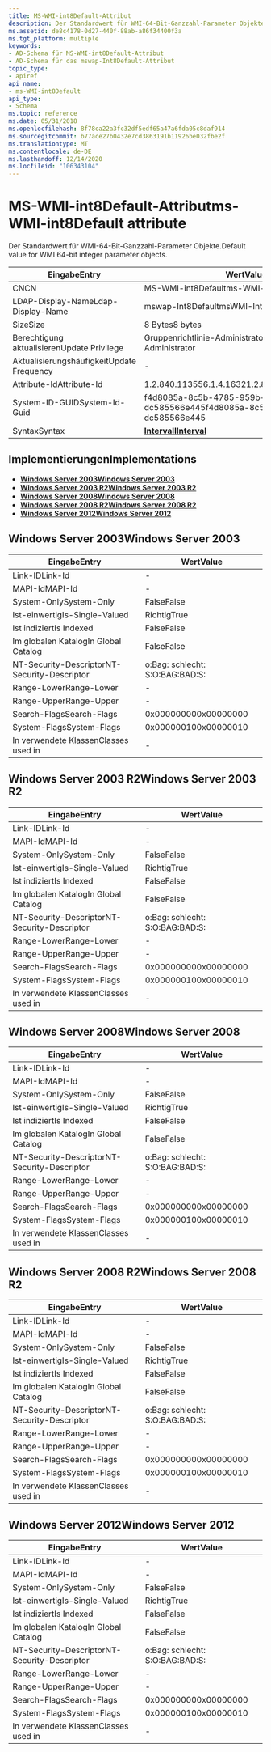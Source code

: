 ```yaml
---
title: MS-WMI-int8Default-Attribut
description: Der Standardwert für WMI-64-Bit-Ganzzahl-Parameter Objekte.
ms.assetid: de8c4178-0d27-440f-88ab-a86f34400f3a
ms.tgt_platform: multiple
keywords:
- AD-Schema für MS-WMI-int8Default-Attribut
- AD-Schema für das mswap-Int8Default-Attribut
topic_type:
- apiref
api_name:
- ms-WMI-int8Default
api_type:
- Schema
ms.topic: reference
ms.date: 05/31/2018
ms.openlocfilehash: 8f78ca22a3fc32df5edf65a47a6fda05c8daf914
ms.sourcegitcommit: b77ace27b0432e7cd3863191b11926be032fbe2f
ms.translationtype: MT
ms.contentlocale: de-DE
ms.lasthandoff: 12/14/2020
ms.locfileid: "106343104"
---
```

# <a name="ms-wmi-int8default-attribute"></a><span data-ttu-id="6c9f0-105">MS-WMI-int8Default-Attribut</span><span class="sxs-lookup"><span data-stu-id="6c9f0-105">ms-WMI-int8Default attribute</span></span>

<span data-ttu-id="6c9f0-106">Der Standardwert für WMI-64-Bit-Ganzzahl-Parameter Objekte.</span><span class="sxs-lookup"><span data-stu-id="6c9f0-106">Default value for WMI 64-bit integer parameter objects.</span></span>



| <span data-ttu-id="6c9f0-107">Eingabe</span><span class="sxs-lookup"><span data-stu-id="6c9f0-107">Entry</span></span> | <span data-ttu-id="6c9f0-108">Wert</span><span class="sxs-lookup"><span data-stu-id="6c9f0-108">Value</span></span> |
|-------------------|--------------------------------------|
| <span data-ttu-id="6c9f0-109">CN</span><span class="sxs-lookup"><span data-stu-id="6c9f0-109">CN</span></span>                | <span data-ttu-id="6c9f0-110">MS-WMI-int8Default</span><span class="sxs-lookup"><span data-stu-id="6c9f0-110">ms-WMI-int8Default</span></span>                   |
| <span data-ttu-id="6c9f0-111">LDAP-Display-Name</span><span class="sxs-lookup"><span data-stu-id="6c9f0-111">Ldap-Display-Name</span></span> | <span data-ttu-id="6c9f0-112">mswap-Int8Default</span><span class="sxs-lookup"><span data-stu-id="6c9f0-112">msWMI-Int8Default</span></span>                    |
| <span data-ttu-id="6c9f0-113">Size</span><span class="sxs-lookup"><span data-stu-id="6c9f0-113">Size</span></span>              | <span data-ttu-id="6c9f0-114">8 Bytes</span><span class="sxs-lookup"><span data-stu-id="6c9f0-114">8 bytes</span></span>                              |
| <span data-ttu-id="6c9f0-115">Berechtigung aktualisieren</span><span class="sxs-lookup"><span data-stu-id="6c9f0-115">Update Privilege</span></span>  | <span data-ttu-id="6c9f0-116">Gruppenrichtlinie-Administrator</span><span class="sxs-lookup"><span data-stu-id="6c9f0-116">Group Policy Administrator</span></span>           |
| <span data-ttu-id="6c9f0-117">Aktualisierungshäufigkeit</span><span class="sxs-lookup"><span data-stu-id="6c9f0-117">Update Frequency</span></span>  | \-                                   |
| <span data-ttu-id="6c9f0-118">Attribute-Id</span><span class="sxs-lookup"><span data-stu-id="6c9f0-118">Attribute-Id</span></span>      | <span data-ttu-id="6c9f0-119">1.2.840.113556.1.4.1632</span><span class="sxs-lookup"><span data-stu-id="6c9f0-119">1.2.840.113556.1.4.1632</span></span>              |
| <span data-ttu-id="6c9f0-120">System-ID-GUID</span><span class="sxs-lookup"><span data-stu-id="6c9f0-120">System-Id-Guid</span></span>    | <span data-ttu-id="6c9f0-121">f4d8085a-8c5b-4785-959b-dc585566e445</span><span class="sxs-lookup"><span data-stu-id="6c9f0-121">f4d8085a-8c5b-4785-959b-dc585566e445</span></span> |
| <span data-ttu-id="6c9f0-122">Syntax</span><span class="sxs-lookup"><span data-stu-id="6c9f0-122">Syntax</span></span>            | [<span data-ttu-id="6c9f0-123">**Intervall**</span><span class="sxs-lookup"><span data-stu-id="6c9f0-123">**Interval**</span></span>](s-interval.md)       |



## <a name="implementations"></a><span data-ttu-id="6c9f0-124">Implementierungen</span><span class="sxs-lookup"><span data-stu-id="6c9f0-124">Implementations</span></span>

-   [<span data-ttu-id="6c9f0-125">**Windows Server 2003**</span><span class="sxs-lookup"><span data-stu-id="6c9f0-125">**Windows Server 2003**</span></span>](#windows-server-2003)
-   [<span data-ttu-id="6c9f0-126">**Windows Server 2003 R2**</span><span class="sxs-lookup"><span data-stu-id="6c9f0-126">**Windows Server 2003 R2**</span></span>](#windows-server-2003-r2)
-   [<span data-ttu-id="6c9f0-127">**Windows Server 2008**</span><span class="sxs-lookup"><span data-stu-id="6c9f0-127">**Windows Server 2008**</span></span>](#windows-server-2008)
-   [<span data-ttu-id="6c9f0-128">**Windows Server 2008 R2**</span><span class="sxs-lookup"><span data-stu-id="6c9f0-128">**Windows Server 2008 R2**</span></span>](#windows-server-2008-r2)
-   [<span data-ttu-id="6c9f0-129">**Windows Server 2012**</span><span class="sxs-lookup"><span data-stu-id="6c9f0-129">**Windows Server 2012**</span></span>](#windows-server-2012)

## <a name="windows-server-2003"></a><span data-ttu-id="6c9f0-130">Windows Server 2003</span><span class="sxs-lookup"><span data-stu-id="6c9f0-130">Windows Server 2003</span></span>



| <span data-ttu-id="6c9f0-131">Eingabe</span><span class="sxs-lookup"><span data-stu-id="6c9f0-131">Entry</span></span> | <span data-ttu-id="6c9f0-132">Wert</span><span class="sxs-lookup"><span data-stu-id="6c9f0-132">Value</span></span> |
|------------------------|--------------|
| <span data-ttu-id="6c9f0-133">Link-ID</span><span class="sxs-lookup"><span data-stu-id="6c9f0-133">Link-Id</span></span>                | \-           |
| <span data-ttu-id="6c9f0-134">MAPI-Id</span><span class="sxs-lookup"><span data-stu-id="6c9f0-134">MAPI-Id</span></span>                | \-           |
| <span data-ttu-id="6c9f0-135">System-Only</span><span class="sxs-lookup"><span data-stu-id="6c9f0-135">System-Only</span></span>            | <span data-ttu-id="6c9f0-136">False</span><span class="sxs-lookup"><span data-stu-id="6c9f0-136">False</span></span>        |
| <span data-ttu-id="6c9f0-137">Ist-einwertig</span><span class="sxs-lookup"><span data-stu-id="6c9f0-137">Is-Single-Valued</span></span>       | <span data-ttu-id="6c9f0-138">Richtig</span><span class="sxs-lookup"><span data-stu-id="6c9f0-138">True</span></span>         |
| <span data-ttu-id="6c9f0-139">Ist indiziert</span><span class="sxs-lookup"><span data-stu-id="6c9f0-139">Is Indexed</span></span>             | <span data-ttu-id="6c9f0-140">False</span><span class="sxs-lookup"><span data-stu-id="6c9f0-140">False</span></span>        |
| <span data-ttu-id="6c9f0-141">Im globalen Katalog</span><span class="sxs-lookup"><span data-stu-id="6c9f0-141">In Global Catalog</span></span>      | <span data-ttu-id="6c9f0-142">False</span><span class="sxs-lookup"><span data-stu-id="6c9f0-142">False</span></span>        |
| <span data-ttu-id="6c9f0-143">NT-Security-Descriptor</span><span class="sxs-lookup"><span data-stu-id="6c9f0-143">NT-Security-Descriptor</span></span> | <span data-ttu-id="6c9f0-144">o:Bag: schlecht: S:</span><span class="sxs-lookup"><span data-stu-id="6c9f0-144">O:BAG:BAD:S:</span></span> |
| <span data-ttu-id="6c9f0-145">Range-Lower</span><span class="sxs-lookup"><span data-stu-id="6c9f0-145">Range-Lower</span></span>            | \-           |
| <span data-ttu-id="6c9f0-146">Range-Upper</span><span class="sxs-lookup"><span data-stu-id="6c9f0-146">Range-Upper</span></span>            | \-           |
| <span data-ttu-id="6c9f0-147">Search-Flags</span><span class="sxs-lookup"><span data-stu-id="6c9f0-147">Search-Flags</span></span>           | <span data-ttu-id="6c9f0-148">0x00000000</span><span class="sxs-lookup"><span data-stu-id="6c9f0-148">0x00000000</span></span>   |
| <span data-ttu-id="6c9f0-149">System-Flags</span><span class="sxs-lookup"><span data-stu-id="6c9f0-149">System-Flags</span></span>           | <span data-ttu-id="6c9f0-150">0x00000010</span><span class="sxs-lookup"><span data-stu-id="6c9f0-150">0x00000010</span></span>   |
| <span data-ttu-id="6c9f0-151">In verwendete Klassen</span><span class="sxs-lookup"><span data-stu-id="6c9f0-151">Classes used in</span></span>        | \-           |



## <a name="windows-server-2003-r2"></a><span data-ttu-id="6c9f0-152">Windows Server 2003 R2</span><span class="sxs-lookup"><span data-stu-id="6c9f0-152">Windows Server 2003 R2</span></span>



| <span data-ttu-id="6c9f0-153">Eingabe</span><span class="sxs-lookup"><span data-stu-id="6c9f0-153">Entry</span></span> | <span data-ttu-id="6c9f0-154">Wert</span><span class="sxs-lookup"><span data-stu-id="6c9f0-154">Value</span></span> |
|------------------------|--------------|
| <span data-ttu-id="6c9f0-155">Link-ID</span><span class="sxs-lookup"><span data-stu-id="6c9f0-155">Link-Id</span></span>                | \-           |
| <span data-ttu-id="6c9f0-156">MAPI-Id</span><span class="sxs-lookup"><span data-stu-id="6c9f0-156">MAPI-Id</span></span>                | \-           |
| <span data-ttu-id="6c9f0-157">System-Only</span><span class="sxs-lookup"><span data-stu-id="6c9f0-157">System-Only</span></span>            | <span data-ttu-id="6c9f0-158">False</span><span class="sxs-lookup"><span data-stu-id="6c9f0-158">False</span></span>        |
| <span data-ttu-id="6c9f0-159">Ist-einwertig</span><span class="sxs-lookup"><span data-stu-id="6c9f0-159">Is-Single-Valued</span></span>       | <span data-ttu-id="6c9f0-160">Richtig</span><span class="sxs-lookup"><span data-stu-id="6c9f0-160">True</span></span>         |
| <span data-ttu-id="6c9f0-161">Ist indiziert</span><span class="sxs-lookup"><span data-stu-id="6c9f0-161">Is Indexed</span></span>             | <span data-ttu-id="6c9f0-162">False</span><span class="sxs-lookup"><span data-stu-id="6c9f0-162">False</span></span>        |
| <span data-ttu-id="6c9f0-163">Im globalen Katalog</span><span class="sxs-lookup"><span data-stu-id="6c9f0-163">In Global Catalog</span></span>      | <span data-ttu-id="6c9f0-164">False</span><span class="sxs-lookup"><span data-stu-id="6c9f0-164">False</span></span>        |
| <span data-ttu-id="6c9f0-165">NT-Security-Descriptor</span><span class="sxs-lookup"><span data-stu-id="6c9f0-165">NT-Security-Descriptor</span></span> | <span data-ttu-id="6c9f0-166">o:Bag: schlecht: S:</span><span class="sxs-lookup"><span data-stu-id="6c9f0-166">O:BAG:BAD:S:</span></span> |
| <span data-ttu-id="6c9f0-167">Range-Lower</span><span class="sxs-lookup"><span data-stu-id="6c9f0-167">Range-Lower</span></span>            | \-           |
| <span data-ttu-id="6c9f0-168">Range-Upper</span><span class="sxs-lookup"><span data-stu-id="6c9f0-168">Range-Upper</span></span>            | \-           |
| <span data-ttu-id="6c9f0-169">Search-Flags</span><span class="sxs-lookup"><span data-stu-id="6c9f0-169">Search-Flags</span></span>           | <span data-ttu-id="6c9f0-170">0x00000000</span><span class="sxs-lookup"><span data-stu-id="6c9f0-170">0x00000000</span></span>   |
| <span data-ttu-id="6c9f0-171">System-Flags</span><span class="sxs-lookup"><span data-stu-id="6c9f0-171">System-Flags</span></span>           | <span data-ttu-id="6c9f0-172">0x00000010</span><span class="sxs-lookup"><span data-stu-id="6c9f0-172">0x00000010</span></span>   |
| <span data-ttu-id="6c9f0-173">In verwendete Klassen</span><span class="sxs-lookup"><span data-stu-id="6c9f0-173">Classes used in</span></span>        | \-           |



## <a name="windows-server-2008"></a><span data-ttu-id="6c9f0-174">Windows Server 2008</span><span class="sxs-lookup"><span data-stu-id="6c9f0-174">Windows Server 2008</span></span>



| <span data-ttu-id="6c9f0-175">Eingabe</span><span class="sxs-lookup"><span data-stu-id="6c9f0-175">Entry</span></span> | <span data-ttu-id="6c9f0-176">Wert</span><span class="sxs-lookup"><span data-stu-id="6c9f0-176">Value</span></span> |
|------------------------|--------------|
| <span data-ttu-id="6c9f0-177">Link-ID</span><span class="sxs-lookup"><span data-stu-id="6c9f0-177">Link-Id</span></span>                | \-           |
| <span data-ttu-id="6c9f0-178">MAPI-Id</span><span class="sxs-lookup"><span data-stu-id="6c9f0-178">MAPI-Id</span></span>                | \-           |
| <span data-ttu-id="6c9f0-179">System-Only</span><span class="sxs-lookup"><span data-stu-id="6c9f0-179">System-Only</span></span>            | <span data-ttu-id="6c9f0-180">False</span><span class="sxs-lookup"><span data-stu-id="6c9f0-180">False</span></span>        |
| <span data-ttu-id="6c9f0-181">Ist-einwertig</span><span class="sxs-lookup"><span data-stu-id="6c9f0-181">Is-Single-Valued</span></span>       | <span data-ttu-id="6c9f0-182">Richtig</span><span class="sxs-lookup"><span data-stu-id="6c9f0-182">True</span></span>         |
| <span data-ttu-id="6c9f0-183">Ist indiziert</span><span class="sxs-lookup"><span data-stu-id="6c9f0-183">Is Indexed</span></span>             | <span data-ttu-id="6c9f0-184">False</span><span class="sxs-lookup"><span data-stu-id="6c9f0-184">False</span></span>        |
| <span data-ttu-id="6c9f0-185">Im globalen Katalog</span><span class="sxs-lookup"><span data-stu-id="6c9f0-185">In Global Catalog</span></span>      | <span data-ttu-id="6c9f0-186">False</span><span class="sxs-lookup"><span data-stu-id="6c9f0-186">False</span></span>        |
| <span data-ttu-id="6c9f0-187">NT-Security-Descriptor</span><span class="sxs-lookup"><span data-stu-id="6c9f0-187">NT-Security-Descriptor</span></span> | <span data-ttu-id="6c9f0-188">o:Bag: schlecht: S:</span><span class="sxs-lookup"><span data-stu-id="6c9f0-188">O:BAG:BAD:S:</span></span> |
| <span data-ttu-id="6c9f0-189">Range-Lower</span><span class="sxs-lookup"><span data-stu-id="6c9f0-189">Range-Lower</span></span>            | \-           |
| <span data-ttu-id="6c9f0-190">Range-Upper</span><span class="sxs-lookup"><span data-stu-id="6c9f0-190">Range-Upper</span></span>            | \-           |
| <span data-ttu-id="6c9f0-191">Search-Flags</span><span class="sxs-lookup"><span data-stu-id="6c9f0-191">Search-Flags</span></span>           | <span data-ttu-id="6c9f0-192">0x00000000</span><span class="sxs-lookup"><span data-stu-id="6c9f0-192">0x00000000</span></span>   |
| <span data-ttu-id="6c9f0-193">System-Flags</span><span class="sxs-lookup"><span data-stu-id="6c9f0-193">System-Flags</span></span>           | <span data-ttu-id="6c9f0-194">0x00000010</span><span class="sxs-lookup"><span data-stu-id="6c9f0-194">0x00000010</span></span>   |
| <span data-ttu-id="6c9f0-195">In verwendete Klassen</span><span class="sxs-lookup"><span data-stu-id="6c9f0-195">Classes used in</span></span>        | \-           |



## <a name="windows-server-2008-r2"></a><span data-ttu-id="6c9f0-196">Windows Server 2008 R2</span><span class="sxs-lookup"><span data-stu-id="6c9f0-196">Windows Server 2008 R2</span></span>



| <span data-ttu-id="6c9f0-197">Eingabe</span><span class="sxs-lookup"><span data-stu-id="6c9f0-197">Entry</span></span> | <span data-ttu-id="6c9f0-198">Wert</span><span class="sxs-lookup"><span data-stu-id="6c9f0-198">Value</span></span> |
|------------------------|--------------|
| <span data-ttu-id="6c9f0-199">Link-ID</span><span class="sxs-lookup"><span data-stu-id="6c9f0-199">Link-Id</span></span>                | \-           |
| <span data-ttu-id="6c9f0-200">MAPI-Id</span><span class="sxs-lookup"><span data-stu-id="6c9f0-200">MAPI-Id</span></span>                | \-           |
| <span data-ttu-id="6c9f0-201">System-Only</span><span class="sxs-lookup"><span data-stu-id="6c9f0-201">System-Only</span></span>            | <span data-ttu-id="6c9f0-202">False</span><span class="sxs-lookup"><span data-stu-id="6c9f0-202">False</span></span>        |
| <span data-ttu-id="6c9f0-203">Ist-einwertig</span><span class="sxs-lookup"><span data-stu-id="6c9f0-203">Is-Single-Valued</span></span>       | <span data-ttu-id="6c9f0-204">Richtig</span><span class="sxs-lookup"><span data-stu-id="6c9f0-204">True</span></span>         |
| <span data-ttu-id="6c9f0-205">Ist indiziert</span><span class="sxs-lookup"><span data-stu-id="6c9f0-205">Is Indexed</span></span>             | <span data-ttu-id="6c9f0-206">False</span><span class="sxs-lookup"><span data-stu-id="6c9f0-206">False</span></span>        |
| <span data-ttu-id="6c9f0-207">Im globalen Katalog</span><span class="sxs-lookup"><span data-stu-id="6c9f0-207">In Global Catalog</span></span>      | <span data-ttu-id="6c9f0-208">False</span><span class="sxs-lookup"><span data-stu-id="6c9f0-208">False</span></span>        |
| <span data-ttu-id="6c9f0-209">NT-Security-Descriptor</span><span class="sxs-lookup"><span data-stu-id="6c9f0-209">NT-Security-Descriptor</span></span> | <span data-ttu-id="6c9f0-210">o:Bag: schlecht: S:</span><span class="sxs-lookup"><span data-stu-id="6c9f0-210">O:BAG:BAD:S:</span></span> |
| <span data-ttu-id="6c9f0-211">Range-Lower</span><span class="sxs-lookup"><span data-stu-id="6c9f0-211">Range-Lower</span></span>            | \-           |
| <span data-ttu-id="6c9f0-212">Range-Upper</span><span class="sxs-lookup"><span data-stu-id="6c9f0-212">Range-Upper</span></span>            | \-           |
| <span data-ttu-id="6c9f0-213">Search-Flags</span><span class="sxs-lookup"><span data-stu-id="6c9f0-213">Search-Flags</span></span>           | <span data-ttu-id="6c9f0-214">0x00000000</span><span class="sxs-lookup"><span data-stu-id="6c9f0-214">0x00000000</span></span>   |
| <span data-ttu-id="6c9f0-215">System-Flags</span><span class="sxs-lookup"><span data-stu-id="6c9f0-215">System-Flags</span></span>           | <span data-ttu-id="6c9f0-216">0x00000010</span><span class="sxs-lookup"><span data-stu-id="6c9f0-216">0x00000010</span></span>   |
| <span data-ttu-id="6c9f0-217">In verwendete Klassen</span><span class="sxs-lookup"><span data-stu-id="6c9f0-217">Classes used in</span></span>        | \-           |



## <a name="windows-server-2012"></a><span data-ttu-id="6c9f0-218">Windows Server 2012</span><span class="sxs-lookup"><span data-stu-id="6c9f0-218">Windows Server 2012</span></span>



| <span data-ttu-id="6c9f0-219">Eingabe</span><span class="sxs-lookup"><span data-stu-id="6c9f0-219">Entry</span></span> | <span data-ttu-id="6c9f0-220">Wert</span><span class="sxs-lookup"><span data-stu-id="6c9f0-220">Value</span></span> |
|------------------------|--------------|
| <span data-ttu-id="6c9f0-221">Link-ID</span><span class="sxs-lookup"><span data-stu-id="6c9f0-221">Link-Id</span></span>                | \-           |
| <span data-ttu-id="6c9f0-222">MAPI-Id</span><span class="sxs-lookup"><span data-stu-id="6c9f0-222">MAPI-Id</span></span>                | \-           |
| <span data-ttu-id="6c9f0-223">System-Only</span><span class="sxs-lookup"><span data-stu-id="6c9f0-223">System-Only</span></span>            | <span data-ttu-id="6c9f0-224">False</span><span class="sxs-lookup"><span data-stu-id="6c9f0-224">False</span></span>        |
| <span data-ttu-id="6c9f0-225">Ist-einwertig</span><span class="sxs-lookup"><span data-stu-id="6c9f0-225">Is-Single-Valued</span></span>       | <span data-ttu-id="6c9f0-226">Richtig</span><span class="sxs-lookup"><span data-stu-id="6c9f0-226">True</span></span>         |
| <span data-ttu-id="6c9f0-227">Ist indiziert</span><span class="sxs-lookup"><span data-stu-id="6c9f0-227">Is Indexed</span></span>             | <span data-ttu-id="6c9f0-228">False</span><span class="sxs-lookup"><span data-stu-id="6c9f0-228">False</span></span>        |
| <span data-ttu-id="6c9f0-229">Im globalen Katalog</span><span class="sxs-lookup"><span data-stu-id="6c9f0-229">In Global Catalog</span></span>      | <span data-ttu-id="6c9f0-230">False</span><span class="sxs-lookup"><span data-stu-id="6c9f0-230">False</span></span>        |
| <span data-ttu-id="6c9f0-231">NT-Security-Descriptor</span><span class="sxs-lookup"><span data-stu-id="6c9f0-231">NT-Security-Descriptor</span></span> | <span data-ttu-id="6c9f0-232">o:Bag: schlecht: S:</span><span class="sxs-lookup"><span data-stu-id="6c9f0-232">O:BAG:BAD:S:</span></span> |
| <span data-ttu-id="6c9f0-233">Range-Lower</span><span class="sxs-lookup"><span data-stu-id="6c9f0-233">Range-Lower</span></span>            | \-           |
| <span data-ttu-id="6c9f0-234">Range-Upper</span><span class="sxs-lookup"><span data-stu-id="6c9f0-234">Range-Upper</span></span>            | \-           |
| <span data-ttu-id="6c9f0-235">Search-Flags</span><span class="sxs-lookup"><span data-stu-id="6c9f0-235">Search-Flags</span></span>           | <span data-ttu-id="6c9f0-236">0x00000000</span><span class="sxs-lookup"><span data-stu-id="6c9f0-236">0x00000000</span></span>   |
| <span data-ttu-id="6c9f0-237">System-Flags</span><span class="sxs-lookup"><span data-stu-id="6c9f0-237">System-Flags</span></span>           | <span data-ttu-id="6c9f0-238">0x00000010</span><span class="sxs-lookup"><span data-stu-id="6c9f0-238">0x00000010</span></span>   |
| <span data-ttu-id="6c9f0-239">In verwendete Klassen</span><span class="sxs-lookup"><span data-stu-id="6c9f0-239">Classes used in</span></span>        | \-           |



 

 




